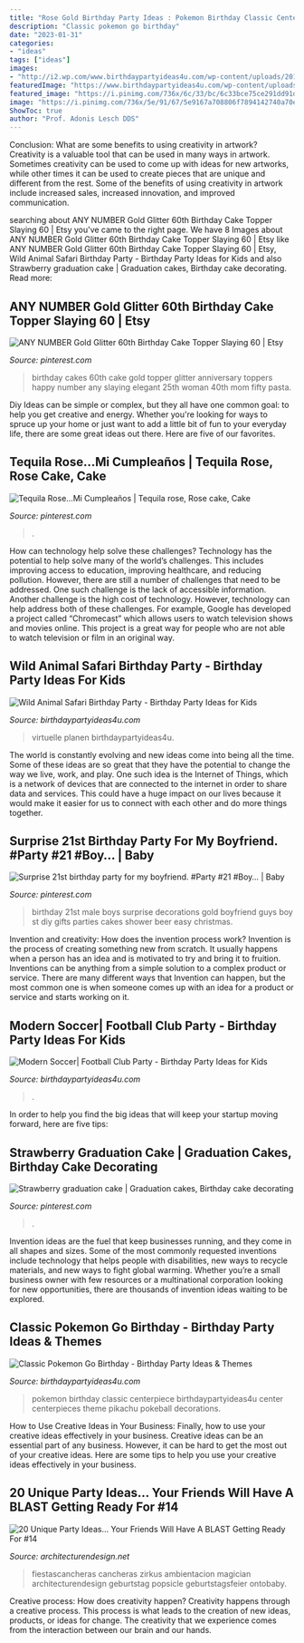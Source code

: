 ```yaml
---
title: "Rose Gold Birthday Party Ideas : Pokemon Birthday Classic Centerpiece Birthdaypartyideas4u Center Centerpieces Theme Pikachu Pokeball Decorations"
description: "Classic pokemon go birthday"
date: "2023-01-31"
categories:
- "ideas"
tags: ["ideas"]
images:
- "http://i2.wp.com/www.birthdaypartyideas4u.com/wp-content/uploads/2017/06/Classic-Pokemon-Go-Birthday-Pokeball-Centerpiece-600x800.jpg?resize=570%2C760"
featuredImage: "https://www.birthdaypartyideas4u.com/wp-content/uploads/2017/05/Modern-Soccer-Club-Party-Ceiling-Balloons-600x900.jpg"
featured_image: "https://i.pinimg.com/736x/6c/33/bc/6c33bce75ce291dd91d9c95064675b27.jpg"
image: "https://i.pinimg.com/736x/5e/91/67/5e9167a708806f7894142740a70e3178--st-birthday-parties-birthday-party-ideas.jpg"
ShowToc: true
author: "Prof. Adonis Lesch DDS"
---
```



Conclusion: What are some benefits to using creativity in artwork?
Creativity is a valuable tool that can be used in many ways in artwork. Sometimes creativity can be used to come up with ideas for new artworks, while other times it can be used to create pieces that are unique and different from the rest. Some of the benefits of using creativity in artwork include increased sales, increased innovation, and improved communication.

	

		
searching about ANY NUMBER Gold Glitter 60th Birthday Cake Topper Slaying 60 | Etsy you've came to the right page. We have 8 Images about ANY NUMBER Gold Glitter 60th Birthday Cake Topper Slaying 60 | Etsy like ANY NUMBER Gold Glitter 60th Birthday Cake Topper Slaying 60 | Etsy, Wild Animal Safari Birthday Party - Birthday Party Ideas for Kids and also Strawberry graduation cake | Graduation cakes, Birthday cake decorating. Read more:
		
    
## ANY NUMBER Gold Glitter 60th Birthday Cake Topper Slaying 60 | Etsy

<img loading=lazy src="https://i.pinimg.com/736x/6c/33/bc/6c33bce75ce291dd91d9c95064675b27.jpg" onerror="this.onerror=null;this.src='https://tse2.mm.bing.net/th?id=OIP.uvIhu5cMJZuTVBo7ySthDwHaJ4&amp;pid=15.1';" alt="ANY NUMBER Gold Glitter 60th Birthday Cake Topper Slaying 60 | Etsy">

_Source: pinterest.com_

>birthday cakes 60th cake gold topper glitter anniversary toppers happy number any slaying elegant 25th woman 40th mom fifty pasta. 

	

Diy Ideas can be simple or complex, but they all have one common goal: to help you get creative and energy. Whether you're looking for ways to spruce up your home or just want to add a little bit of fun to your everyday life, there are some great ideas out there. Here are five of our favorites.

    
## Tequila Rose...Mi Cumpleaños | Tequila Rose, Rose Cake, Cake

<img loading=lazy src="https://i.pinimg.com/736x/6d/a5/0e/6da50e91a7895ffb9a25a0b65b42f4ab.jpg" onerror="this.onerror=null;this.src='https://tse3.mm.bing.net/th?id=OIP.t-zr_6giYXCxbrefpzY2cAHaJ3&amp;pid=15.1';" alt="Tequila Rose...Mi Cumpleaños | Tequila rose, Rose cake, Cake">

_Source: pinterest.com_

>. 

	

How can technology help solve these challenges?
Technology has the potential to help solve many of the world’s challenges. This includes improving access to education, improving healthcare, and reducing pollution. However, there are still a number of challenges that need to be addressed. One such challenge is the lack of accessible information. Another challenge is the high cost of technology. However, technology can help address both of these challenges. For example, Google has developed a project called “Chromecast” which allows users to watch television shows and movies online. This project is a great way for people who are not able to watch television or film in an original way.

    
## Wild Animal Safari Birthday Party - Birthday Party Ideas For Kids

<img loading=lazy src="https://www.birthdaypartyideas4u.com/wp-content/uploads/2017/02/Wild-Animal-Safari-Birthday-Party-Ideas-600x900.jpg" onerror="this.onerror=null;this.src='https://tse3.mm.bing.net/th?id=OIP.YazVfj9X33uohWQH3eug-wHaLH&amp;pid=15.1';" alt="Wild Animal Safari Birthday Party - Birthday Party Ideas for Kids">

_Source: birthdaypartyideas4u.com_

>virtuelle planen birthdaypartyideas4u. 

	

The world is constantly evolving and new ideas come into being all the time. Some of these ideas are so great that they have the potential to change the way we live, work, and play. One such idea is the Internet of Things, which is a network of devices that are connected to the internet in order to share data and services. This could have a huge impact on our lives because it would make it easier for us to connect with each other and do more things together.

    
## Surprise 21st Birthday Party For My Boyfriend. #Party #21 #Boy… | Baby

<img loading=lazy src="https://i.pinimg.com/736x/5e/91/67/5e9167a708806f7894142740a70e3178--st-birthday-parties-birthday-party-ideas.jpg" onerror="this.onerror=null;this.src='https://tse3.mm.bing.net/th?id=OIP.9rMAd2PxRDq8KXfCalAQpAHaJ3&amp;pid=15.1';" alt="Surprise 21st birthday party for my boyfriend. #Party #21 #Boy… | Baby">

_Source: pinterest.com_

>birthday 21st male boys surprise decorations gold boyfriend guys boy st diy gifts parties cakes shower beer easy christmas. 

	

Invention and creativity: How does the invention process work?
Invention is the process of creating something new from scratch. It usually happens when a person has an idea and is motivated to try and bring it to fruition. Inventions can be anything from a simple solution to a complex product or service. There are many different ways that Invention can happen, but the most common one is when someone comes up with an idea for a product or service and starts working on it.

    
## Modern Soccer| Football Club Party - Birthday Party Ideas For Kids

<img loading=lazy src="https://www.birthdaypartyideas4u.com/wp-content/uploads/2017/05/Modern-Soccer-Club-Party-Ceiling-Balloons-600x900.jpg" onerror="this.onerror=null;this.src='https://tse4.mm.bing.net/th?id=OIP.-NBl1sIgxmSQo9UP9g4bfwHaLH&amp;pid=15.1';" alt="Modern Soccer| Football Club Party - Birthday Party Ideas for Kids">

_Source: birthdaypartyideas4u.com_

>. 

	

In order to help you find the big ideas that will keep your startup moving forward, here are five tips: 

    
## Strawberry Graduation Cake | Graduation Cakes, Birthday Cake Decorating

<img loading=lazy src="https://i.pinimg.com/736x/33/c8/4a/33c84aa3f0456e7f9e90fa15095f7a67.jpg" onerror="this.onerror=null;this.src='https://tse2.mm.bing.net/th?id=OIP.EO7IybXkVoDnsDWbLEBY7gHaKH&amp;pid=15.1';" alt="Strawberry graduation cake | Graduation cakes, Birthday cake decorating">

_Source: pinterest.com_

>. 

	

Invention ideas are the fuel that keep businesses running, and they come in all shapes and sizes. Some of the most commonly requested inventions include technology that helps people with disabilities, new ways to recycle materials, and new ways to fight global warming. Whether you’re a small business owner with few resources or a multinational corporation looking for new opportunities, there are thousands of invention ideas waiting to be explored.

    
## Classic Pokemon Go Birthday - Birthday Party Ideas &amp; Themes

<img loading=lazy src="http://i2.wp.com/www.birthdaypartyideas4u.com/wp-content/uploads/2017/06/Classic-Pokemon-Go-Birthday-Pokeball-Centerpiece-600x800.jpg?resize=570%2C760" onerror="this.onerror=null;this.src='https://tse4.mm.bing.net/th?id=OIP.JonXDWFNy37XqMm8UJP5HgHaJ4&amp;pid=15.1';" alt="Classic Pokemon Go Birthday - Birthday Party Ideas &amp; Themes">

_Source: birthdaypartyideas4u.com_

>pokemon birthday classic centerpiece birthdaypartyideas4u center centerpieces theme pikachu pokeball decorations. 

	

How to Use Creative Ideas in Your Business: Finally, how to use your creative ideas effectively in your business.
Creative ideas can be an essential part of any business. However, it can be hard to get the most out of your creative ideas. Here are some tips to help you use your creative ideas effectively in your business.

    
## 20 Unique Party Ideas… Your Friends Will Have A BLAST Getting Ready For #14

<img loading=lazy src="https://cdn.architecturendesign.net/wp-content/uploads/2016/05/AD-Unique-Party-Themes-12.jpg" onerror="this.onerror=null;this.src='https://tse1.mm.bing.net/th?id=OIP.6Aehtdm0BiXdER6cZdUbswHaVm&amp;pid=15.1';" alt="20 Unique Party Ideas… Your Friends Will Have A BLAST Getting Ready For #14">

_Source: architecturendesign.net_

>fiestascancheras cancheras zirkus ambientacion magician architecturendesign geburtstag popsicle geburtstagsfeier ontobaby. 

	

Creative process: How does creativity happen?
Creativity happens through a creative process. This process is what leads to the creation of new ideas, products, or ideas for change. The creativity that we experience comes from the interaction between our brain and our hands.

